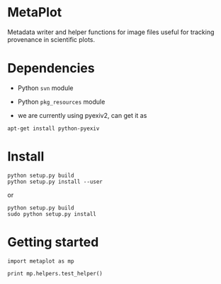 # MetaPlot

Metadata writer and helper functions for image files useful for tracking provenance in scientific plots.

# Dependencies

* Python `svn` module

* Python `pkg_resources` module

* we are currently using pyexiv2, can get it as

```
apt-get install python-pyexiv
```

# Install

```
python setup.py build
python setup.py install --user
```

or

```
python setup.py build
sudo python setup.py install
```

# Getting started

```
import metaplot as mp

print mp.helpers.test_helper()
```
